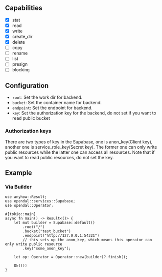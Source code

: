 ## Capabilities

- [x] stat
- [x] read
- [x] write
- [x] create_dir
- [x] delete
- [ ] copy
- [ ] rename
- [ ] list
- [ ] presign
- [ ] blocking

## Configuration

- `root`: Set the work dir for backend.
- `bucket`: Set the container name for backend.
- `endpoint`: Set the endpoint for backend.
- `key`: Set the authorization key for the backend, do not set if you want to read public bucket

### Authorization keys

There are two types of key in the Supabase, one is anon_key(Client key), another one is
service_role_key(Secret key). The former one can only write public resources while the latter one
can access all resources. Note that if you want to read public resources, do not set the key.

## Example

### Via Builder

```rust,no_run
use anyhow::Result;
use opendal::services::Supabase;
use opendal::Operator;

#[tokio::main]
async fn main() -> Result<()> {
    let mut builder = Supabase::default()
        .root("/")
        .bucket("test_bucket")
        .endpoint("http://127.0.0.1:54321")
        // this sets up the anon_key, which means this operator can only write public resource
        .key("some_anon_key");

    let op: Operator = Operator::new(builder)?.finish();

    Ok(())
}
```

 
